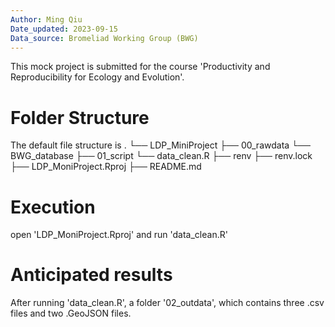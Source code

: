 ```yaml
---
Author: Ming Qiu
Date_updated: 2023-09-15
Data_source: Bromeliad Working Group (BWG)
---
```


This mock project is submitted for the course 'Productivity and Reproducibility for Ecology and Evolution'.

# Folder Structure
The default file structure is
 .
└── LDP_MiniProject
        ├── 00_rawdata
             └── BWG_database
        ├── 01_script
             └── data_clean.R
        ├── renv
        ├── renv.lock
        ├── LDP_MoniProject.Rproj
        ├── README.md

# Execution
open 'LDP_MoniProject.Rproj' and run 'data_clean.R'

# Anticipated results
After running 'data_clean.R', a folder '02_outdata', which contains three .csv files and two .GeoJSON files.
